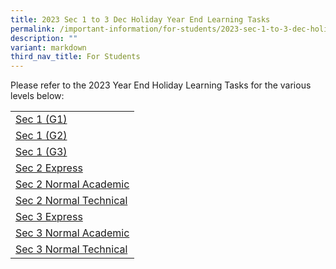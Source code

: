 ```yaml
---
title: 2023 Sec 1 to 3 Dec Holiday Year End Learning Tasks
permalink: /important-information/for-students/2023-sec-1-to-3-dec-holiday-year-end-learning-tasks/
description: ""
variant: markdown
third_nav_title: For Students
---
```

Please refer to the 2023 Year End Holiday Learning Tasks for the various levels below:

|  |
|---|
| [Sec 1 (G1)](https://drive.google.com/file/d/1azV9qCpp8ewWMe2lKhmOVcrmjTRdwD5_/view?usp=sharing)
| [Sec 1 (G2)](https://drive.google.com/file/d/1DEyEwh_Z2GCGglgfWCIcvUZdNhviB8OL/view?usp=sharing)
| [Sec 1 (G3)](https://drive.google.com/file/d/1N9RsOeL07dLVYBC_fbOEWKPg2cqalZBz/view?usp=sharing)
| [Sec 2 Express](https://drive.google.com/file/d/1un7kJeGBg-8an0uDhji5Ya8B6kNw0Gwb/view?usp=sharing)
| [Sec 2 Normal Academic](https://drive.google.com/file/d/15wr7dy3KPfc5BtowTJUvYQNmqM9AqieL/view?usp=sharing)
| [Sec 2 Normal Technical](https://drive.google.com/file/d/13pEUiObDkfctbMY5VbPGgBNunTTK7-Nx/view?usp=sharing)
| [Sec 3 Express](https://drive.google.com/file/d/1wzGkfSJgtTdh9WIVrOVzWLMfxfiYouA6/view?usp=sharing)
| [Sec 3 Normal Academic](https://drive.google.com/file/d/1HctKxnxABTaWo0fBJKCFScL-1fQnDyNw/view?usp=sharing)
| [Sec 3 Normal Technical](https://drive.google.com/file/d/1lZI3O2cKlAKQuICzz7hpb3usthGIW2nU/view?usp=sharing)